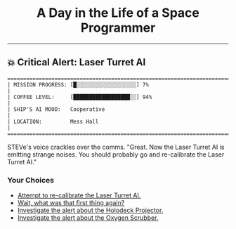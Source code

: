 <h1 align="center">A Day in the Life of a Space Programmer</h1>

---

<h2 id="node-73">💥 Critical Alert: Laser Turret AI</h2>

```
========================================================================
| MISSION PROGRESS: [█░░░░░░░░░░░░░░░░░░░] 7%                                  |
| COFFEE LEVEL:     [██████████████████░░] 94%                                 |
| SHIP'S AI MOOD:   Cooperative                                                |
| LOCATION:         Mess Hall                                                  |
========================================================================
```

STEVe's voice crackles over the comms. "Great. Now the Laser Turret AI is emitting strange noises. You should probably go and re-calibrate the Laser Turret AI."



### Your Choices

*   [Attempt to re-calibrate the Laser Turret AI.](./README-0074.md)
*   [Wait, what was that first thing again?](./README-0069.md)
*   [Investigate the alert about the Holodeck Projector.](../stage-03/README-0114.md)
*   [Investigate the alert about the Oxygen Scrubber.](../stage-03/README-0122.md)
